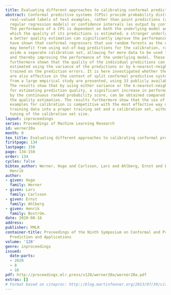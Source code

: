 ```yaml
---
title: Evaluating different approaches to calibrating conformal predictive systems
abstract: Conformal predictive systems (CPSs) provide probability distributions for
  real-valued labels of test examples, rather than point predictions (as output by
  regular regression models) or confidence intervals (as output by conformal regressors).
  The performance of a CPS is dependent on both the underlying model and the way in
  which the quality of its predictions is estimated; a stronger underlying model and
  a better quality estimation can significantly improve the performance. Recent studies
  have shown that conformal regressors that use random forests as the underlying model
  may benefit from using out-of-bag predictions for the calibration, rather than setting
  aside a separate calibration set, allowing for more data to be used for training
  and thereby improving the performance of the underlying model. These studies have
  furthermore shown that the quality of the individual predictions can be effectively
  estimated using the variance of the predictions or by k-nearest-neighbor models
  trained on the prediction errors. It is here investigated whether these methods
  are also effective in the context of split conformal predictive systems. Results
  from a large empirical study are presented, using 33 publicly available datasets.
  The results show that by using either variance or the k-nearest-neighbor method
  for estimating prediction quality, a significant increase in performance, as measured
  by the continuous ranked probability score, can be obtained compared to omitting
  the quality estimation. The results furthermore show that the use of out-of-bag
  examples for calibration is competitive with the most effective way of splitting
  training data into a proper training set and a calibration set, without requiring
  tuning of the calibration set size.
layout: inproceedings
series: Proceedings of Machine Learning Research
id: werner20a
month: 0
tex_title: Evaluating different approaches to calibrating conformal predictive systems
firstpage: 134
lastpage: 150
page: 134-150
order: 134
cycles: false
bibtex_author: Werner, Hugo and Carlsson, Lars and Ahlberg, Ernst and Bostr\"{o}m.,
  Henrik
author:
- given: Hugo
  family: Werner
- given: Lars
  family: Carlsson
- given: Ernst
  family: Ahlberg
- given: Henrik
  family: Boström.
date: 2020-08-16
address: 
publisher: PMLR
container-title: Proceedings of the Ninth Symposium on Conformal and Probabilistic
  Prediction and Applications
volume: '128'
genre: inproceedings
issued:
  date-parts:
  - 2020
  - 8
  - 16
pdf: http://proceedings.mlr.press/v128/werner20a/werner20a.pdf
extras: []
# Format based on citeproc: http://blog.martinfenner.org/2013/07/30/citeproc-yaml-for-bibliographies/
---
```

